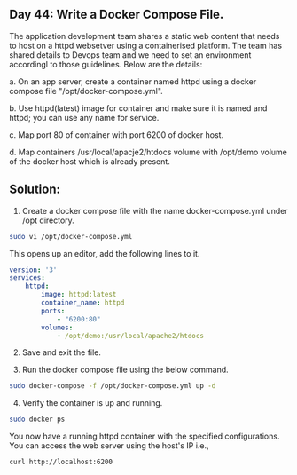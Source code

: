 ## Day 44: Write a Docker Compose File.

The application development team shares a static web content that needs to host on a httpd websetver using a containerised platform. The team has shared details to Devops team and we need to set an environment accordingl to those guidelines. Below are the details:

a. On an app server, create a container named httpd using a docker compose file "/opt/docker-compose.yml".

b. Use httpd(latest) image for container and make sure it is named and httpd; you can use any name for service.

c. Map port 80 of container with port 6200 of docker host.

d. Map containers /usr/local/apacje2/htdocs volume with /opt/demo volume of the docker host which is already present.


## Solution:

1. Create a docker compose file with the name docker-compose.yml under /opt directory.

```bash
sudo vi /opt/docker-compose.yml
```
This opens up an editor, add the following lines to it.

```yaml
version: '3'
services:
    httpd:
        image: httpd:latest
        container_name: httpd
        ports:
            - "6200:80"
        volumes:
            - /opt/demo:/usr/local/apache2/htdocs
```
2. Save and exit the file.

3. Run the docker compose file using the below command.

```bash
sudo docker-compose -f /opt/docker-compose.yml up -d
```
4. Verify the container is up and running.

```bash
sudo docker ps
```

You now have a running httpd container with the specified configurations. You can access the web server using the host's IP i.e., 
```bash
curl http://localhost:6200
```
